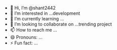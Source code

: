 - 👋 Hi, I’m @shant2442
- 👀 I’m interested in ...development
- 🌱 I’m currently learning ...
- 💞️ I’m looking to collaborate on ...trending project
- 📫 How to reach me ... 
- 😄 Pronouns: ...
- ⚡ Fun fact: ...

<!---
shant2442/shant2442 is a ✨ special ✨ repository because its `README.md` (this file) appears on your GitHub profile.
You can click the Preview link to take a look at your changes.
--->
